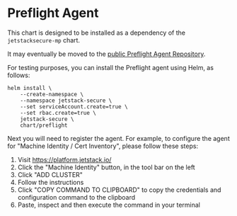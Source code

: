 # Preflight Agent

This chart is designed to be installed as a dependency of the `jetstacksecure-mp` chart.

It may eventually be moved to the [public Preflight Agent Repository](https://github.com/jetstack/preflight).

For testing purposes, you can install the Preflight agent using Helm, as follows:

```
helm install \
    --create-namespace \
    --namespace jetstack-secure \
    --set serviceAccount.create=true \
    --set rbac.create=true \
    jetstack-secure \
    chart/preflight 
```

Next you will need to register the agent.
For example, to configure the agent for "Machine Identity / Cert Inventory", please follow these steps:

1. Visit https://platform.jetstack.io/
2. Click the "Machine Identity" button, in the tool bar on the left
3. Click "ADD CLUSTER"
4. Follow the instructions
5. Click "COPY COMMAND TO CLIPBOARD" to copy the credentials and configuration command to the clipboard
6. Paste, inspect and then execute the command in your terminal
